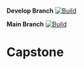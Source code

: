 **Develop Branch**
[![Build](https://github.com/cty288/Capstone/actions/workflows/develop.yml/badge.svg?branch=develop)](https://github.com/cty288/Capstone/actions/workflows/develop.yml)

**Main Branch**
[![Build](https://github.com/cty288/Capstone/actions/workflows/develop.yml/badge.svg?branch=main)](https://github.com/cty288/Capstone/actions/workflows/develop.yml)
# Capstone
